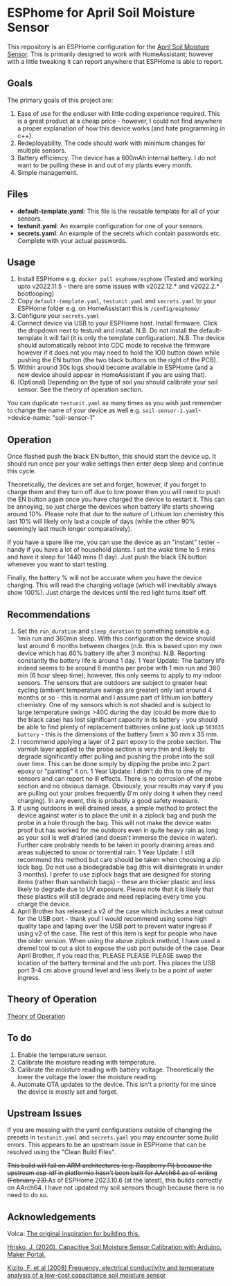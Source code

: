 # ESPhome for April Soil Moisture Sensor

This repository is an ESPHome configuration for the [April Soil Moisture Sensor](https://wiki.aprbrother.com/en/april_soil_moisture_sensor.html). This is primarily designed to work with HomeAssistant; however with a little tweaking it can report anywhere that ESPHome is able to report.

## Goals

The primary goals of this project are:
1. Ease of use for the enduser with little coding experience required. This is a great product at a cheap price - however, I could not find anywhere a proper explanation of how this device works (and hate programming in c++).
2. Redeployability. The code should work with minimum changes for multiple sensors.
3. Battery efficiency. The device has a 600mAh internal battery. I do not want to be pulling these in and out of my plants every month.
4. Simple management. 

## Files

- **default-template.yaml**: This file is the reusable template for all of your sensors.
- **testunit.yaml**: An example configuration for one of your sensors.
- **secrets.yaml**: An example of the secrets which contain passwords etc. Complete with your actual passwords.

## Usage

1. Install ESPHome e.g. `docker pull esphome/esphome` (Tested and working upto v2022.11.5 - there are some issues with v2022.12.* and v2022.2.* bootlooping)
2. Copy `default-template.yaml`, `testunit.yaml` and `secrets.yaml` to your ESPHome folder e.g. on HomeAssistant this is `/config/esphome/`
3. Configure your `secrets.yaml`
4. Connect device via USB to your ESPHome host. Install firmware. Click the dropdown next to testunit and install. N.B. Do not install the default-template it will fail (it is only the template configuration). N.B. The device should automatically reboot into CDC mode to receive the firmware however if it does not you may need to hold the IO0 button down while pushing the EN button (the two black buttons on the right of the PCB).
5. Within around 30s logs should become available in ESPHome (and a new device should appear in HomeAssistant if you are using that).
6. (Optional) Depending on the type of soil you should calibrate your soil sensor. See the theory of operation section.

You can duplicate `testunit.yaml` as many times as you wish just remember to change the name of your device as well e.g. `soil-sensor-1.yaml`->device-name: "soil-sensor-1"

## Operation

Once flashed push the black EN button, this should start the device up. It should run once per your wake settings then enter deep sleep and continue this cycle.

Theoretically, the devices are set and forget; however, if you forget to charge them and they turn off due to low power then you will need to push the EN button again once you have charged the device to restart it. This can be annoying, so just charge the devices when battery life starts showing around 10%. Please note that due to the nature of Lithium Ion chemistry this last 10% will likely only last a couple of days (while the other 90% seemingly last much longer comparatively).

If you have a spare like me, you can use the device as an "instant" tester - handy if you have a lot of household plants. I set the wake time to 5 mins and have it sleep for 1440 mins (1 day). Just push the black EN button whenever you want to start testing.

Finally, the battery % will not be accurate when you have the device charging. This will read the charging voltage (which will inevitably always show 100%). Just charge the devices until the red light turns itself off.

## Recommendations

1. Set the `run_duration` and `sleep_duration` to something sensible e.g. 1min run and 360min sleep. With this configuration the device should last around 6 months between charges (n.b. this is based upon my own device which has 60% battery life after 3 months). N.B. Reporting constantly the battery life is around 1 day. 1 Year Update: The battery life indeed seems to be around 6 months per probe with 1 min run and 360 min (6 hour sleep time); however, this only seems to apply to my indoor sensors. The sensors that are outdoors are subject to greater heat cycling (ambient temperature swings are greater) only last around 4 months or so - this is normal and I assume part of lithium ion battery chemistry. One of my sensors which is not shaded and is subject to large temperature swings >40C during the day (could be more due to the black case) has lost significant capacity in its battery - you should be able to find plenty of replacement batteries online just look up `503035 battery` - this is the dimensions of the battery 5mm x 30 mm x 35 mm.
2. I recommend applying a layer of 2 part epoxy to the probe section. The varnish layer applied to the probe section is very thin and likely to degrade significantly after pulling and pushing the probe into the soil over time. This can be done simply by dipping the probe into 2 part epoxy or "painting" it on. 1 Year Update: I didn't do this to one of my sensors and can report no ill effects. There is no corrosion of the probe section and no obvious damage. Obviously, your results may vary if you are pulling out your probes frequently (I'm only doing it when they need charging). In any event, this is probably a good safety measure.
3. If using outdoors in well drained areas, a simple method to protect the device against water is to place the unit in a ziplock bag and push the probe in a hole through the bag. This will not make the device water proof but has worked for me outdoors even in quite heavy rain as long as your soil is well drained (and doesn't immerse the device in water). Further care probably needs to be taken in poorly draining areas and areas subjected to snow or torrential rain. 1 Year Update: I still recommend this method but care should be taken when choosing a zip lock bag. Do not use a biodegradable bag (this will disintegrate in under 3 months). I prefer to use ziplock bags that are designed for storing items (rather than sandwich bags) - these are thicker plastic and less likely to degrade due to UV exposure. Please note that it is likely that these plastics will still degrade and need replacing every time you charge the device.
4. April Brother has released a v2 of the case which includes a neat cutout for the USB port - thank you!  I would recommend using some high quality tape and taping over the USB port to prevent water ingress if using v2 of the case. The rest of this item is kept for people who have the older version. When using the above ziplock method, I have used a dremel tool to cut a slot to expose the usb port outside of the case. Dear April Brother, if you read this, PLEASE PLEASE PLEASE swap the location of the battery terminal and the usb port. This places the USB port 3-4 cm above ground level and less likely to be a point of water ingress.

## Theory of Operation

[Theory of Operation](theory.md)

## To do

1. Enable the temperature sensor.
2. Calibrate the moisture reading with temperature.
3. Calibrate the moisture reading with battery voltage. Theoretically the lower the voltage the lower the moisture reading.
4. Automate OTA updates to the device. This isn't a priority for me since the device is mostly set and forget.

## Upstream Issues

If you are messing with the yaml configurations outside of changing the presets in `testunit.yaml` and `secrets.yaml` you may encounter some build errors. This appears to be an upstream issue in ESPHome that can be resolved using the "Clean Build Files".

~~This build will fail on ARM architectures (e.g. Raspberry Pi) because the upstream esp-idf in platformio hasn't been built for AArch64 as of writing (February 23).~~As of ESPHome 2023.10.6 (at the latest), this builds correctly on AArch64. I have not updated my soil sensors though because there is no need to do so.

## Acknowledgements

Volca: [The original inspiration for building this.](https://github.com/volca/april-soil-esphome-module)

[Hrisko, J. (2020). Capacitive Soil Moisture Sensor Calibration with Arduino. Maker Portal.](https://makersportal.com/blog/2020/5/26/capacitive-soil-moisture-calibration-with-arduino)

[Kizito, F. et al (2008) Frequency, electrical conductivity and temperature analysis of a low-cost capacitance soil moisture sensor](https://www.sciencedirect.com/science/article/abs/pii/S0022169408000462)
